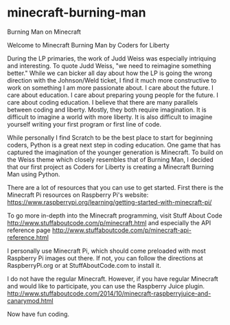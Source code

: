 # minecraft-burning-man
Burning Man on Minecraft

Welcome to Minecraft Burning Man by Coders for Liberty

During the LP primaries, the work of Judd Weiss was especially intriquing and interesting. To quote Judd Weiss, "we need to reimagine something better." While we can bicker all day about how the LP is going the wrong direction with the Johnson/Weld ticket, I find it much more constructive to work on something I am more passionate about. I care about the future. I care about education. I care about preparing young people for the future. I care about coding education. I believe that there are many parallels between coding and liberty. Mostly, they both require imagination. It is difficult to imagine a world with more liberty. It is also difficult to imagine yourself writing your first program or first line of code. 

While personally I find Scratch to be the best place to start for beginning coders, Python is a great next step in coding education. One game that has captured the imagination of the younger generation is Minecraft. To build on the Weiss theme which closely resembles that of Burning Man, I decided that our first project as Coders for Liberty is creating a Minecraft Burning Man using Python. 

There are a lot of resources that you can use to get started.
First there is the Minecraft Pi resources on Raspberry Pi's website: https://www.raspberrypi.org/learning/getting-started-with-minecraft-pi/

To go more in-depth into the Minecraft programming, visit Stuff About Code http://www.stuffaboutcode.com/p/minecraft.html
and especially the API reference page http://www.stuffaboutcode.com/p/minecraft-api-reference.html

I personally use Minecraft Pi, which should come preloaded with most Raspberry Pi images out there. If not, you can follow the directions at RaspberryPi.org or at StuffAboutCode.com to install it.

I do not have the regular Minecraft. However, if you have regular Minecraft and would like to participate, you can use the Raspberry Juice plugin. http://www.stuffaboutcode.com/2014/10/minecraft-raspberryjuice-and-canarymod.html

Now have fun coding. 

